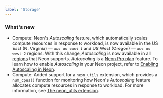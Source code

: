 ```yaml
---
label: 'Storage'
---
```


### What's new

- Compute: Neon's _Autoscaling_ feature, which automatically scales compute resources in response to workload, is now available in the US East (N. Virginia) — `aws-us-east-1` and US West (Oregon) — `aws-us-west-2` regions. With this change, _Autoscaling_ is now available in all [regions](/docs/introduction/regions) that Neon supports. _Autoscaling_ is a [Neon Pro plan](/docs/introduction/pro-plan) feature. To learn how to enable _Autoscaling_ in your Neon project, refer to [Enabling Autoscaling in Neon](/docs/manage/endpoints#compute-size-and-autoscaling-configuration).
- Compute: Added support for a `neon_utils` extension, which provides a `num_cpus()` function for monitoring how Neon's _Autoscaling_ feature allocates compute resources in response to workload. For more information, see [The neon_utils extension](/docs/extensions/neon-utils).
